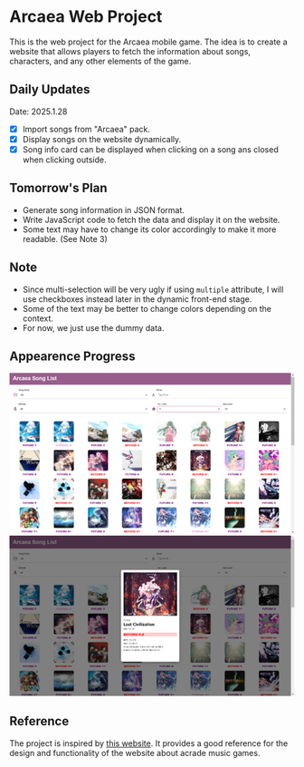# Arcaea Web Project
This is the web project for the Arcaea mobile game. The idea is to create a website that allows players to fetch the information about songs, characters, and any other elements of the game. 

## Daily Updates

Date: 2025.1.28
- [x] Import songs from "Arcaea" pack.
- [x] Display songs on the website dynamically.
- [x] Song info card can be displayed when clicking on a song ans closed when clicking outside.
  
## Tomorrow's Plan
- Generate song information in JSON format.
- Write JavaScript code to fetch the data and display it on the website.
- Some text may have to change its color accordingly to make it more readable. (See Note 3)

## Note
* Since multi-selection will be very ugly if using `multiple` attribute, I will use checkboxes instead later in the dynamic front-end stage.
* Some of the text may be better to change colors depending on the context.
* For now, we just use the dummy data.

## Appearence Progress 
![alt text](image.png)
![alt text](image-1.png)

## Reference
The project is inspired by [this website](https://arcade-songs.zetaraku.dev/maimai/). It provides a good reference for the design and functionality of the website about acrade music games.
